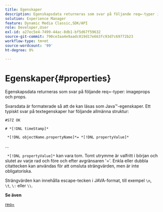 ```yaml
---
title: Egenskaper
description: Egenskapsdata returneras som svar på följande req=-typer imageprops och props.
solution: Experience Manager
feature: Dynamic Media Classic,SDK/API
role: Developer,User
exl-id: a27ec5e4-7499-44ac-8db1-bf5d67f59632
source-git-commit: 790ce3aa4e9aadc019d17e663fc93d7c69772b23
workflow-type: tm+mt
source-wordcount: '99'
ht-degree: 0%

---
```


# Egenskaper{#properties}

Egenskapsdata returneras som svar på följande req=-typer: imageprops och props.

Svarsdata är formaterade så att de kan läsas som Java™-egenskaper. Ett typiskt svar på textegenskaper har följande allmänna struktur:

`#S7Z OK`

`# *[!DNL timeStamp]*`

` *[!DNL objectName.propertyName]*= *[!DNL propertyValue]*`

...

` *[!DNL propertyValue]*` kan vara tom. Tomt utrymme är valfritt i början och slutet av varje rad och före och efter avgränsaren &#39;=&#39;. Enkla eller dubbla citattecken kan användas för att omsluta strängvärden, men är inte obligatoriska.

Strängvärden kan innehålla escape-tecken i JAVA-format, till exempel `\n`, `\t`, `\:` eller `\\`.

**Se även**

[req=](../../../../../ir-api/http-protocol/image-rendering-api-ref/c-ir-http-protocol-ref/c-ir-http-protocol-command-reference/r-ir-req.md#reference-792b1a663fb64261bd2de2a209b847fb)
